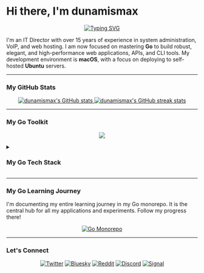 # Hi there, I'm dunamismax

<p align="center">
  <a href="https://github.com/dunamismax">
    <img src="https://readme-typing-svg.herokuapp.com?font=Fira+Code&size=24&pause=1000&color=00ADD8&center=true&vCenter=true&width=600&lines=IT+Director+%7C+Golang+Developer;Building+High-Performance+Web+Services;Open-Source+%26+Self-Hosting+Advocate" alt="Typing SVG" />
  </a>
</p>

I'm an IT Director with over 15 years of experience in system administration, VoIP, and web hosting. I am now focused on mastering **Go** to build robust, elegant, and high-performance web applications, APIs, and CLI tools. My development environment is **macOS**, with a focus on deploying to self-hosted **Ubuntu** servers.

---

### My GitHub Stats

<p align="center">
  <a href="https://github.com/dunamismax">
    <img src="https://github-readme-stats.vercel.app/api?username=dunamismax&show_icons=true&theme=dracula&include_all_commits=true&count_private=true" alt="dunamismax's GitHub stats" />
  </a>
  <a href="https://github.com/dunamismax">
    <img src="https://github-readme-streak-stats.herokuapp.com/?user=dunamismax&theme=dracula" alt="dunamismax's GitHub streak stats" />
  </a>
</p>

---

### My Go Toolkit

<p align="center">
  <a href="https://skillicons.dev">
    <img src="https://skillicons.dev/icons?i=go,postgres,htmx,tailwind,git,github,vscode,linux,ubuntu,bash" />
  </a>
</p>

<details>
<summary><h3>My Go Tech Stack</h3></summary>

This stack is designed for modern, high-performance, and concurrent web and command-line applications, self-hosted on Ubuntu and served with Caddy. It prioritizes simplicity, performance, and a stellar developer experience through Go's powerful native tooling.

#### **Core Application & CLI**

- **Language:** [**Go**](https://go.dev/doc/) (v1.22+)
  - The application's foundation. Go is a statically typed, compiled language designed for building simple, reliable, and efficient software. Its strength lies in native concurrency and a single binary output.
- **Web Router:** [**Chi**](https://go-chi.io/) (v5.0.14) or [**Gin**](https://gin-gonic.com/docs/) (v1.10.0)
  - Unlike Python, Go's powerful `net/http` standard library handles most web server needs. A lightweight router is added for ergonomic routing, middleware, and URL parameters. **Chi** is known for being idiomatic and composable, while **Gin** is praised for high performance and a rich feature set.
- **CLI Framework:** [**Cobra**](https://cobra.dev/) (v1.8.1)
  - The de-facto standard for creating powerful and modern CLI applications in Go. It's used by major projects like Kubernetes and Hugo.
- **Database Access:** **Standard `database/sql`** + [**sqlc**](https://docs.sqlc.dev/) (v1.26.0)
  - The Go community prefers writing SQL. The standard library's `database/sql` package provides the core interface. `sqlc` generates fully type-safe, idiomatic Go code from your raw SQL queries, giving you the safety and speed of an ORM without the runtime overhead.
- **Database Driver (PostgreSQL):** [**pgx**](https://pkg.go.dev/github.com/jackc/pgx/v5) (v5.6.0)
  - A high-performance and feature-rich PostgreSQL driver for Go. It integrates perfectly with `database/sql` and `sqlc` and supports asynchronous operations natively.
- **Database Migrations:** [**Goose**](https://github.com/pressly/goose) (v3.20.0)
  - A robust, CLI-based tool for managing database schema migrations. You can write migrations in plain SQL or in Go for more complex logic.

#### **Developer Experience & Tooling**

- **Package & Environment Management:** [**Go Modules & Toolchain**](https://go.dev/doc/tool/)
  - Natively built into the language. The `go` command handles dependency management (`go get`), building (`go build`), formatting (`go fmt`), and linting (`go vet`) out of the box, providing a unified and simple experience.
- **Linter & Formatter:** [**`go fmt`**](https://pkg.go.dev/cmd/gofmt/) & [**`go vet`**](https://pkg.go.dev/cmd/vet/)
  - `go fmt` automatically formats your code to the canonical Go style, ensuring consistency across the entire ecosystem. `go vet` is a static analyzer that reports suspicious constructs and helps find bugs.
- **Configuration:** [**Viper**](https://github.com/spf13/viper) (v1.19.0)
  - A complete configuration solution for Go applications. It can handle everything from `.env` files and other formats to environment variables and remote config systems.
- **Development Server:** [**Air**](https://github.com/cosmtrek/air) (v1.52.0)
  - A live-reloading command-line tool for Go applications. It watches your files for changes and automatically rebuilds and restarts your application, just like Uvicorn's reload feature.

#### **Frontend & User Experience**

- **Client-Side Interactivity:** [**htmx**](https://htmx.org/docs/) (v2.0.0)
  - htmx is backend-agnostic and works beautifully with Go. Your Go handlers will simply serve HTML snippets in response to htmx-driven requests.
- **Templating:** **Standard `html/template`**
  - Go's built-in `html/template` package is the standard for server-side HTML rendering. It's powerful, fast, and provides automatic, context-aware escaping to protect against XSS attacks.
- **Go/htmx Integration:** **Standard Handlers**
  - No special library is needed. A standard Go HTTP handler that writes an HTML template to the `http.ResponseWriter` is all you need to integrate with htmx.
- **Forms & Validation:** [**Validator**](https://github.com/go-playground/validator) (v10.22.0)
  - The most popular library for struct and field validation based on tags. You define validation rules directly on your data structs, making your code clean and readable.
- **Client-Side Validation:** **HTML5 Validation**
  - Remains the same. Built-in browser features provide instant client-side validation and are a great first line of defense.

#### **Authentication**

- **Core Authentication:** **JWT Libraries** & **`golang.org/x/crypto/bcrypt`**
  - The Go ecosystem uses well-vetted libraries for handling JWTs, such as [`golang-jwt/jwt`](https://github.com/golang-jwt/jwt).
  - Password hashing is handled by Go's official `bcrypt` package, which is secure and easy to use.

#### **Deployment & Production**

- **Web Server / Reverse Proxy:** [**Caddy**](https://caddyserver.com/docs/) (v2)
  - Caddy remains the perfect choice. It's a production-grade, open-source web server with automatic HTTPS that will act as a reverse proxy for your compiled Go application binary.
- **Asset Management:** [**Go `embed` Package**](https://pkg.go.dev/embed)
  - Introduced in Go 1.16, the `embed` package allows you to bundle static assets like CSS, JavaScript, and images directly into your Go binary at compile time. This creates a single, self-contained executable that is incredibly easy to deploy.

</details>

---

### My Go Learning Journey

I'm documenting my entire learning journey in my Go monorepo. It is the central hub for all my applications and experiments. Follow my progress there!

<p align="center">
  <a href="https://github.com/dunamismax/go">
    <img src="https://github-readme-stats.vercel.app/api/pin/?username=dunamismax&repo=go&theme=dracula" alt="Go Monorepo" />
  </a>
</p>

---

### Let's Connect

<p align="center">
  <a href="https://twitter.com/dunamismax" target="_blank"><img src="https://img.shields.io/badge/Twitter-%231DA1F2.svg?&style=for-the-badge&logo=twitter&logoColor=white" alt="Twitter"></a>
  <a href="https://bsky.app/profile/dunamismax.bsky.social" target="_blank"><img src="https://img.shields.io/badge/Bluesky-blue?style=for-the-badge&logo=bluesky&logoColor=white" alt="Bluesky"></a>
  <a href="https.reddit.com/user/dunamismax" target="_blank"><img src="https://img.shields.io/badge/Reddit-%23FF4500.svg?&style=for-the-badge&logo=reddit&logoColor=white" alt="Reddit"></a>
  <a href="https://discord.com/users/dunamismax" target="_blank"><img src="https://img.shields.io/badge/Discord-dunamismax-7289DA.svg?style=for-the-badge&logo=discord&logoColor=white" alt="Discord"></a>
  <a href="https.signal.me/#p/+dunamismax.66" target="_blank"><img src="https://img.shields.io/badge/Signal-dunamismax.66-3A76F0.svg?style=for-the-badge&logo=signal&logoColor=white" alt="Signal"></a>
</p>
